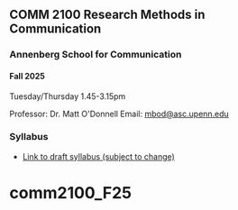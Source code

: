 ## COMM 2100 Research Methods in Communication


### Annenberg School for Communication

#### Fall 2025


Tuesday/Thursday 1.45-3.15pm



Professor: Dr. Matt O'Donnell Email: mbod@asc.upenn.edu



### Syllabus

* [Link to draft syllabus (subject to change)](syllabus.md)
# comm2100_F25
